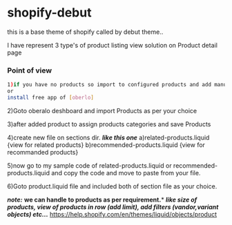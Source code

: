 # shopify-debut
this is a base theme of shopify called by debut theme..

I have represent 3 type's of product listing view solution on Product detail page

### Point of view
```bash
1)if you have no products so import to configured products and add manually as per choice,
or
install free app of [oberlo]
```
2)Goto oberalo deshboard and import Products as per your choice

3)after added product to assign products categories and save Products

4)create new file on sections dir.
***like this one***
a)related-products.liquid {view for related products}
b)recommended-products.liquid {view for recommanded products}

5)now go to my sample code of related-products.liquid or recommended-products.liquid and copy the code and move to paste from your file.

6)Goto product.liquid file and included both of section file as your choice.

***note:*** 
	**we can handle to products as per requirement.***
	***like size of products, view of products in row (add limit), add filters (vandor,variant objects) etc...***
	https://help.shopify.com/en/themes/liquid/objects/product

